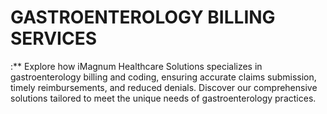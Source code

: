 # GASTROENTEROLOGY BILLING SERVICES
:** Explore how iMagnum Healthcare Solutions specializes in gastroenterology billing and coding, ensuring accurate claims submission, timely reimbursements, and reduced denials. Discover our comprehensive solutions tailored to meet the unique needs of gastroenterology practices.
